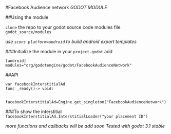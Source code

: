 #Facebook Audience network *GODOT MODULE*

##Using the module

`clone` the repo to your godot source code modules file 
`godot_source/modules`

*use `scons platform=android` to build android export templates*

###Initialize the module
in your `project.godot` add
```
[android]
modules="org/godotengine/godot/FacebookAudienceNetwork"
```
##API 
```
var facebookInterstitialAd
func _ready()-> void:
	
	facebookInterstitialAd=Engine.get_singleton("FacebookAudienceNetwork")
```

###To show the interstitial
`facebookInterstitialAd.InterstitialLoader("your placement ID")`

*more functions and callbacks will be add soon*
*Tested with godot 3.1 stable*
